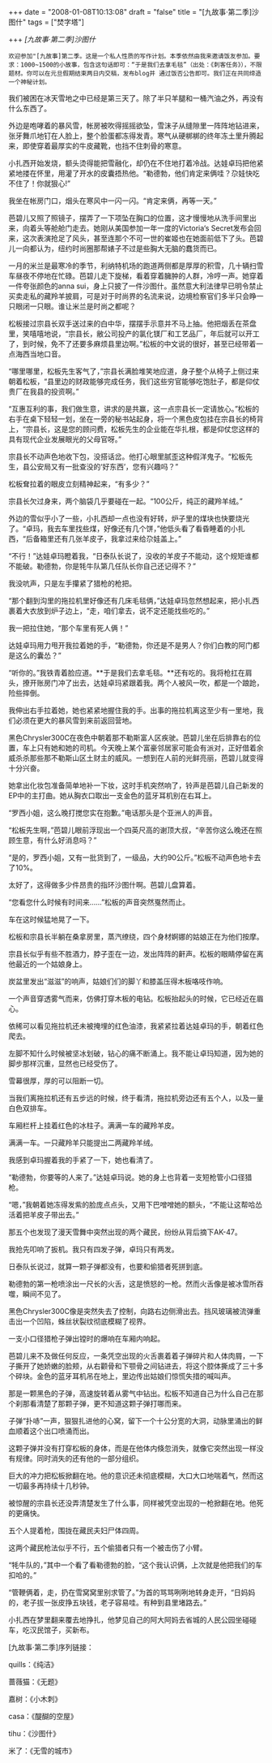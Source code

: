 +++
date = "2008-01-08T10:13:08"
draft = "false"
title = "[九故事·第二季]沙图什"
tags = ["焚字塔"]

+++
*[九故事·第二季]沙图什*

```
欢迎参加"[九故事]第二季。这是一个私人性质的写作计划。本季依然由我来邀请饭友参加。要求：1000~1500的小故事，包含这句话即可：“于是我们去拿毛毯”（出处：《刺客任务》），不限题材。你可以在元旦假期结束两日内交稿，发布blog并 通过饭否公告即可。我们正在共同缔造一个神秘计划。
```

  我们被困在冰天雪地之中已经是第三天了。除了半只羊腿和一桶汽油之外，再没有什么东西了。
  
外边是咆哮着的暴风雪，帐房被吹得摇摇欲坠，雪沫子从缝隙里一阵阵地钻进来，张牙舞爪地钉在人脸上，整个脸蛋都冻得发青。寒气从硬梆梆的终年冻土里升腾起来，即使穿着最厚实的牛皮藏靴，也挡不住刺骨的寒意。
  
小扎西开始发烧，额头烫得能把雪融化，却仍在不住地打着冷战。达娃卓玛把他紧紧地搂在怀里，用灌了开水的皮囊捂热他。“勒德勃，他们肯定来俩哇？尕娃快吃不住了！你就狠心!”
  
我坐在帐房门口，烟头在寒风中一闪一闪。“肯定来俩，再等一天。”


  
芭碧儿又照了照镜子，摆弄了一下项坠在胸口的位置，这才慢慢地从洗手间里出来，向着头等舱舱门走去。她刚从美国参加一年一度的Victoria‘s Secret发布会回来，这次表演抢足了风头，甚至连那个不可一世的崔姬也在她面前低下了头。芭碧儿一向都认为，纽约时尚圈那帮婊子不过是些胸大无脑的蠢货而已。
  
一月的米兰是最寒冷的季节，利纳特机场的跑道两侧都是厚厚的积雪，几十辆扫雪车昼夜不停地在忙碌。芭碧儿走下旋梯，看着穿着臃肿的人群，冷哼一声。她穿着一件夸张颜色的anna sui，身上只披了一件沙图什。虽然意大利法律早已明令禁止买卖走私的藏羚羊披肩，可是对于时尚界的名流来说，边境检察官们多半只会睁一只眼闭一只眼。谁让米兰是时尚之都呢？
  


松板接过宗县长双手送过来的白中华，摆摆手示意并不马上抽。他把烟丢在茶盘里，笑嘻嘻地说，“宗县长，敝公司投产的氯化镁厂和工艺品厂，年后就可以开工了，到时候，免不了还要多麻烦县里边啊。”松板的中文说的很好，甚至已经带着一点海西当地口音。
  
“哪里哪里，松板先生客气了，”宗县长满脸堆笑地应道，身子整个从椅子上侧过来朝着松板，“县里边的财政能够完成任务，我们这些穷官能够吃饱肚子，都是仰仗贵厂在我县的投资啊。”

“互惠互利的事，我们做生意，讲求的是共赢，这一点宗县长一定请放心。”松板的右手在桌下轻轻一划，坐在一旁的秘书站起身，将一个黑色皮包挂在宗县长的椅背上，“宗县长，这是您的顾问费，松板先生的企业能在华扎根，都是仰仗您这样的具有现代企业发展眼光的父母官呀。”
  
宗县长不动声色地收下包，没搭话岔。他打心眼里腻歪这种假洋鬼子。“松板先生，县公安局又有一批查没的‘好东西’，您有兴趣吗？”
  
松板耷拉着的眼皮立刻精神起来，“有多少？”
  
宗县长欠过身来，两个脑袋几乎要碰在一起。“100公斤，纯正的藏羚羊绒。”


  
外边的雪似乎小了一些，小扎西却一点也没有好转，炉子里的煤块也快要烧光了。“卓玛，我去车里找些煤，好像还有几个饼，”他低头看了看昏睡着的小扎西，“后备箱里还有几张羊皮子，我拿过来给尕娃盖上。”
  
“不行！”达娃卓玛瞪着我，“日泰队长说了，没收的羊皮子不能动，这个规矩谁都不能破。勒德勃，你是牦牛队第几任队长你自己还记得不？”

  
我没吭声，只是左手攥紧了猎枪的枪把。
  
“那个翻到沟里的拖拉机里好像还有几床毛毯俩，”达娃卓玛忽然想起来，把小扎西裹着大衣放到炉子边上，“走，咱们拿去，说不定还能找些吃的。”
  
我一把拉住她，“那个车里有死人俩！”
  
达娃卓玛用力甩开我拉着她的手，“勒德勃，你还是不是男人？你们白教的阿门都是这么的囊怂？”
  
“听你的。”我铁青着脸应道。**于是我们去拿毛毯。**还有吃的。我将枪扛在肩头，撩开账房门冲了出去，达娃卓玛紧跟着我。两个人被风一吹，都是一个踉跄，险些摔倒。
  
我伸出右手拉着她，她也紧紧地握住我的手。出事的拖拉机离这至少有一里地，我们必须在更大的暴风雪到来前返回营地。

  
黑色Chrysler300C在夜色中朝着那不勒斯富人区疾驶。芭碧儿坐在后排靠右的位置，车上只有她和她的司机。今天晚上某个富豪邻居家可能会有派对，正好借着余威杀杀那些那不勒斯山区土财主的威风。一想到在人前的光鲜亮丽，芭碧儿就变得十分兴奋。
  
她拿出化妆包准备简单地补一下妆，这时手机突然响了，铃声是芭碧儿自己新发的EP中的主打曲。她从胸衣口取出一支金色的蓝牙耳机别在右耳上。
  
“罗西小姐，这么晚打搅您实在抱歉。”电话那头是个亚洲人的声音。
  
“松板先生啊，”芭碧儿眼前浮现出一个四英尺高的谢顶大叔，“辛苦你这么晚还在照顾生意，有什么好消息吗？”
  
“是的，罗西小姐，又有一批货到了，一级品，大约90公斤。”松板不动声色地卡去了10%。
  
太好了，这得做多少件昂贵的指环沙图什啊。芭碧儿盘算着。
  
“您看您什么时候有时间来……”松板的声音突然戛然而止。
  
车在这时候猛地晃了一下。

  
松板和宗县长半躺在桑拿房里，蒸汽缭绕，四个身材婀娜的姑娘正在为他们按摩。
  
宗县长似乎有些不胜酒力，脖子歪在一边，发出阵阵的鼾声。松板的眼睛停留在离他最近的一个姑娘身上。
  
炭盆里发出“滋滋”的响声，姑娘们们的脚丫和膝盖压得木板咯吱作响。
  
一个声音穿透雾气而来，仿佛打穿木板的电钻。松板抬起头的时候，它已经近在眉心。
  
依稀可以看见拖拉机还未被掩埋的红色油漆，我紧紧拉着达娃卓玛的手，朝着红色爬去。
  
左脚不知什么时候被坚冰划破，钻心的痛不断涌上。我不能让卓玛知道，因为她的脚步那样沉重，显然也已经受伤了。
  
雪幕很厚，厚的可以阻断一切。
  
当我们离拖拉机还有五步远的时候，终于看清，拖拉机旁边还有五个人，以及一量白色双排车。
  
车厢栏杆上挂着红色的冰柱子。满满一车的藏羚羊皮。
  
满满一车。一只藏羚羊只能提出二两藏羚羊绒。
  
我感到卓玛握着我的手紧了一下，她也看清了。
  
“勒德勃，你要等的人来了。”达娃卓玛说。她的身上也背着一支短枪管小口径猎枪。
  
“嗯，”我朝着她冻得发紫的脸庞点点头，又用下巴噌噌她的额头，“不能让这帮哈怂活着把羊皮子带出去。”
  
那五个也发现了漫天雪舞中突然出现的两个藏民，纷纷从背后摘下AK-47。
  
我抢先叩响了扳机。我只有四发子弹，卓玛只有两发。
  
日泰队长说过，就算一颗子弹都没有，也要和偷猎者死拼到底。
  
勒德勃的第一枪喷涂出一尺长的火舌，这是愤怒的一枪。然而火舌像是被冰雪所吞噬，瞬间不见了。

  
黑色Chrysler300C像是突然失去了控制，向路右边侧滑出去。挡风玻璃被流弹重击出一个凹陷，蛛丝状裂纹彻底模糊了视界。
  
一支小口径猎枪子弹出镗时的爆响在车厢内响起。
  
芭碧儿来不及做任何反应，一条凭空出现的火舌裹着着子弹碎片和人体肉屑，一下子撕开了她娇嫩的脸颊，从右颧骨和下颚骨之间钻进去，将这个腔体撕成了三十多个碎块。金色的蓝牙耳机吊在地上，里边传出姑娘们惊慌失措的喊叫声。
  
那是一颗黑色的子弹，高速旋转着从雾气中钻出。松板不知道自己为什么自己在那个刹那看清楚了那颗子弹，更不知道这颗子弹打哪而来。
  
子弹“扑哧”一声，狠狠扎进他的心窝，留下一个十公分宽的大洞，动脉里涌出的鲜血顺着这个出口喷涌而出。
  
这颗子弹并没有打穿松板的身体，而是在他体内倏忽消失，就像它突然出现一样没有规律。同时消失的还有他的一部分组织。
  
巨大的冲力把松板掀翻在地。他的意识还未彻底模糊，大口大口地喘着气，然而这一切最多再持续十几秒钟。
  
被惊醒的宗县长还没弄清楚发生了什么事，同样被凭空出现的一枪掀翻在地。他死的更痛快。
  
五个人提着枪，围拢在藏民夫妇尸体四周。
  
这两个藏民枪法似乎不行，五个偷猎者只有一个被击伤了小臂。
  
“牦牛队的，”其中一个看了看勒德勃的脸，“这个我认识俩，上次就是他把我们的车扣哈的。”
  
“管鞭俩着，走，扔在雪窝窝里别求管了。”为首的骂骂咧咧地转身走开，“日妈妈的，老子拔一张皮挣五块钱，老子容易哇。有种到县里堵路去。”

  
小扎西在梦里翻来覆去地挣扎，他梦见自己的阿大阿妈去省城的人民公园坐碰碰车，吃汉民馆子，买新布。
  


  
[九故事·第二季]序列链接：
  
quills：《纯洁》
  
蔷薇猫：《无题》
  
嘉树：《小木刺》
  
casa：《醍醐的空屋》
  
tihu：《沙图什》
  
米了：《无雪的城市》